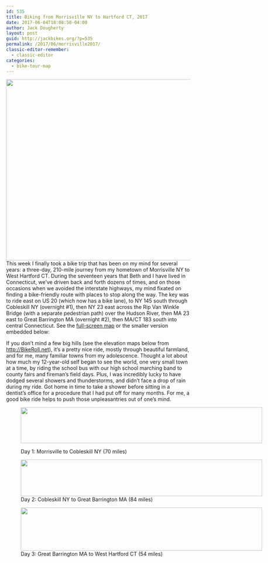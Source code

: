 ```yaml
---
id: 535
title: Biking from Morrisville NY to Hartford CT, 2017
date: 2017-06-04T18:08:50-04:00
author: Jack Dougherty
layout: post
guid: http://jackbikes.org/?p=535
permalink: /2017/06/morrisville2017/
classic-editor-remember:
  - classic-editor
categories:
  - bike-tour-map
---
```

[<img class="aligncenter size-large wp-image-540" src="http://jackbikes.org/wp-content/uploads/2017/06/2017-05-30-DoughertyPharmacy-e1496614063599-1024x768.jpg" alt="" width="660" height="495" srcset="https://jackbikes.org/wp-content/uploads/2017/06/2017-05-30-DoughertyPharmacy-e1496614063599-1024x768.jpg 1024w, https://jackbikes.org/wp-content/uploads/2017/06/2017-05-30-DoughertyPharmacy-e1496614063599-300x225.jpg 300w, https://jackbikes.org/wp-content/uploads/2017/06/2017-05-30-DoughertyPharmacy-e1496614063599-768x576.jpg 768w, https://jackbikes.org/wp-content/uploads/2017/06/2017-05-30-DoughertyPharmacy-e1496614063599.jpg 1280w" sizes="(max-width: 660px) 100vw, 660px" />](http://jackbikes.org/wp-content/uploads/2017/06/2017-05-30-DoughertyPharmacy-e1496614063599.jpg)This week I finally took a bike trip that has been on my mind for several years: a three-day, 210-mile journey from my hometown of Morrisville NY to West Hartford CT. During the seventeen years that Beth and I have lived in Connecticut, we&#8217;ve driven back and forth dozens of times, and on those occasions when we avoided the interstate highways, my mind fixated on finding a bike-friendly route with places to stop along the way. The key was to ride east on US 20 (which now has a bike lane), to NY 145 south through Cobleskill NY (overnight #1), then NY 23 east across the Rip Van Winkle Bridge (with a separate pedestrian path) over the Hudson River, then MA 23 east to Great Barrington MA (overnight #2), then MA/CT 183 south into central Connecticut. See the [full-screen map](https://jackdougherty.github.io/bikemapcode/#8/42.345/-74.211) or the smaller version embedded below:

<!-- iframe plugin v.4.4 wordpress.org/plugins/iframe/ -->

If you don&#8217;t mind a few big hills (see the elevation maps below from <http://BikeRoll.net>), it&#8217;s a pretty nice ride, mostly through beautiful farmland, and for me, many familiar towns from my adolescence. Thought a lot about how much my 12-year-old self began to see the world, one very small town at a time, by riding the school bus with our high school marching band to county fairs and fireman&#8217;s field days. Plus, I was incredibly lucky to have dodged several showers and thunderstorms, and didn&#8217;t face a drop of rain during my ride. Got home in time to take a shower before sitting in a dentist&#8217;s office for a procedure that I had put off for many months. For me, a good bike ride helps to push those unpleasantries out of one&#8217;s mind.<figure id="attachment_537" aria-describedby="caption-attachment-537" style="width: 660px" class="wp-caption aligncenter">

[<img class="size-large wp-image-537" src="http://jackbikes.org/wp-content/uploads/2017/06/BikeRoll-Morrisville-Cobleskill-1024x152.png" alt="" width="660" height="98" srcset="https://jackbikes.org/wp-content/uploads/2017/06/BikeRoll-Morrisville-Cobleskill-1024x152.png 1024w, https://jackbikes.org/wp-content/uploads/2017/06/BikeRoll-Morrisville-Cobleskill-300x45.png 300w, https://jackbikes.org/wp-content/uploads/2017/06/BikeRoll-Morrisville-Cobleskill-768x114.png 768w" sizes="(max-width: 660px) 100vw, 660px" />](http://jackbikes.org/wp-content/uploads/2017/06/BikeRoll-Morrisville-Cobleskill.png)<figcaption id="caption-attachment-537" class="wp-caption-text">Day 1: Morrisville to Cobleskill NY (70 miles)</figcaption></figure> <figure id="attachment_538" aria-describedby="caption-attachment-538" style="width: 660px" class="wp-caption aligncenter">[<img class="size-large wp-image-538" src="http://jackbikes.org/wp-content/uploads/2017/06/BikeRoll-Cobleskill-GreatBarrington-1024x155.png" alt="" width="660" height="100" srcset="https://jackbikes.org/wp-content/uploads/2017/06/BikeRoll-Cobleskill-GreatBarrington-1024x155.png 1024w, https://jackbikes.org/wp-content/uploads/2017/06/BikeRoll-Cobleskill-GreatBarrington-300x45.png 300w, https://jackbikes.org/wp-content/uploads/2017/06/BikeRoll-Cobleskill-GreatBarrington-768x116.png 768w" sizes="(max-width: 660px) 100vw, 660px" />](http://jackbikes.org/wp-content/uploads/2017/06/BikeRoll-Cobleskill-GreatBarrington.png)<figcaption id="caption-attachment-538" class="wp-caption-text">Day 2: Cobleskill NY to Great Barrington MA (84 miles)</figcaption></figure> <figure id="attachment_539" aria-describedby="caption-attachment-539" style="width: 660px" class="wp-caption aligncenter">[<img class="size-large wp-image-539" src="http://jackbikes.org/wp-content/uploads/2017/06/BikeRoll-GreatBarrington-WestHartford-1024x183.png" alt="" width="660" height="118" srcset="https://jackbikes.org/wp-content/uploads/2017/06/BikeRoll-GreatBarrington-WestHartford-1024x183.png 1024w, https://jackbikes.org/wp-content/uploads/2017/06/BikeRoll-GreatBarrington-WestHartford-300x54.png 300w, https://jackbikes.org/wp-content/uploads/2017/06/BikeRoll-GreatBarrington-WestHartford-768x137.png 768w" sizes="(max-width: 660px) 100vw, 660px" />](http://jackbikes.org/wp-content/uploads/2017/06/BikeRoll-GreatBarrington-WestHartford.png)<figcaption id="caption-attachment-539" class="wp-caption-text">Day 3: Great Barrington MA to West Hartford CT (54 miles)</figcaption></figure>